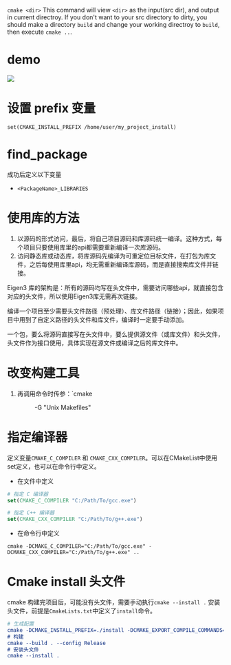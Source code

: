 
`cmake <dir>` This command will view `<dir>` as the input(src dir), and output in current directroy. If you don't want to your src directory to dirty, you should make a directory `build` and change your working directroy to `build`, then execute `cmake ..`.

# demo
![](Pasted%20image%2020241211113738.png)


# 设置 prefix 变量
`set(CMAKE_INSTALL_PREFIX /home/user/my_project_install)`

# find_package
成功后定义以下变量
- `<PackageName>_LIBRARIES`

# 使用库的方法
1. 以源码的形式访问，最后，将自己项目源码和库源码统一编译。这种方式，每个项目只要使用库里的api都需要重新编译一次库源码。
2. 访问静态库或动态库，将库源码先编译为可重定位目标文件，在打包为库文件，之后每使用库里api，均无需重新编译库源码，而是直接搜索库文件并链接。

Eigen3 库的架构是：所有的源码均写在头文件中，需要访问哪些api，就直接包含对应的头文件，所以使用Eigen3库无需再次链接。

编译一个项目至少需要头文件路径（预处理）、库文件路径（链接）；因此，如果项目中用到了自定义路径的头文件和库文件，编译时一定要手动添加。

一个包，要么将源码直接写在头文件中，要么提供源文件（或库文件）和头文件，头文件作为接口使用，具体实现在源文件或编译之后的库文件中。

# 改变构建工具
1. 再调用命令时传参：`cmake <dir> -G "Unix Makefiles"

# 指定编译器
定义变量`CMAKE_C_COMPILER` 和 `CMAKE_CXX_COMPILER`。可以在CMakeList中使用set定义，也可以在命令行中定义。
- 在文件中定义
```cmake
# 指定 C 编译器
set(CMAKE_C_COMPILER "C:/Path/To/gcc.exe")

# 指定 C++ 编译器
set(CMAKE_CXX_COMPILER "C:/Path/To/g++.exe")
```

- 在命令行中定义
```shell
cmake -DCMAKE_C_COMPILER="C:/Path/To/gcc.exe" -DCMAKE_CXX_COMPILER="C:/Path/To/g++.exe" ..
```

# Cmake install 头文件
cmake 构建完项目后，可能没有头文件，需要手动执行`cmake --install .` 安装头文件，前提是`CmakeLists.txt`中定义了`install`命令。
```cmake
# 生成配置
cmake -DCMAKE_INSTALL_PREFIX=./install -DCMAKE_EXPORT_COMPILE_COMMANDS=ON ..
# 构建
cmake --build . --config Release
# 安装头文件
cmake --install .
```
